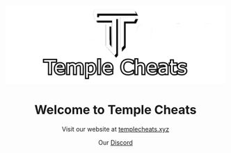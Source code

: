 <p align="center">
  <img src="https://github.com/TempleDevelopment/.github/blob/main/profile/images/logo.png" alt="Temple Cheats Community">
</p>

<h1 align="center">Welcome to Temple Cheats</h1>

<p align="center">
  Visit our website at <a href="http://templecheats.xyz">templecheats.xyz</a>
</p>
<p align="center">
  Our <a href="https://discord.gg/j6hTUB5GBx">Discord</a>
</p>
